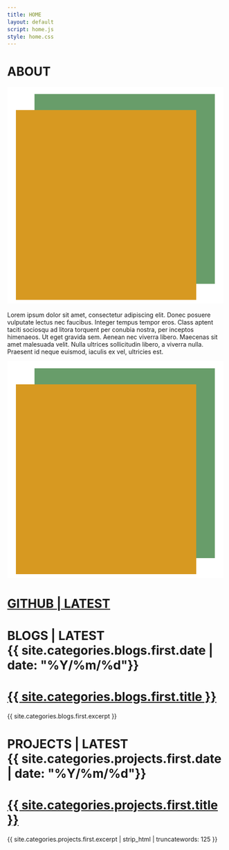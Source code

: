 ```yaml
---
title: HOME
layout: default
script: home.js
style: home.css
---
```


<main>
    <div id="about">
    <h1> ABOUT </h1>
    <img src="/assets/images/BOOM_Headshot.png" alt="portrait" id="portraitMobile">
    <p>
        Lorem ipsum dolor sit amet, consectetur adipiscing elit. Donec posuere vulputate lectus nec faucibus. 
        Integer tempus tempor eros. Class aptent taciti sociosqu ad litora torquent per conubia nostra, per inceptos himenaeos. 
        Ut eget gravida sem. Aenean nec viverra libero. Maecenas sit amet malesuada velit. Nulla ultrices sollicitudin libero, 
        a viverra nulla. Praesent id neque euismod, iaculis ex vel, ultricies est.
    </p>
    </div>
    <div id="portrait"><img src="/assets/images/BOOM_Headshot.png" alt="portrait"></div>
    <div id="repos">
    <h1><a href="https://www.github.com/q0r3y" target="_blank" class="link"> GITHUB | LATEST </a></h1>
    </div>
    <div id="blogSnip">
    <h1>BLOGS | LATEST
      <div class="pageDate">{{ site.categories.blogs.first.date | date: "%Y/%m/%d"}}</div>
      <h1>
        <a href="{{ site.categories.blogs.first.url }}" class="link">{{ site.categories.blogs.first.title }}
        </a>
      </h1>
    </h1>
    <p> {{ site.categories.blogs.first.excerpt  }} </p>
    </div>
    <div id="projectSnip">
    <h1>PROJECTS | LATEST
      <div class="pageDate">{{ site.categories.projects.first.date | date: "%Y/%m/%d"}}</div>
      <h1>
        <a href="{{ site.categories.projects.first.url }}" class="link">{{ site.categories.projects.first.title }}
        </a>
      </h1>
    </h1>
    <p> {{ site.categories.projects.first.excerpt | strip_html | truncatewords: 125 }} </p>
    </div>
</main>
